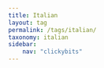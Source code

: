 ```yaml
---
title: Italian
layout: tag
permalink: /tags/italian/
taxonomy: italian
sidebar:
    nav: "clickybits"
---
```

